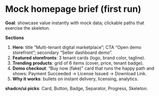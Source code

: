 # Mock homepage brief (first run)

**Goal**: showcase value instantly with mock data; clickable paths that exercise the skeleton.

**Sections**
1) **Hero**: title “Multi-tenant digital marketplace”; CTA “Open demo storefront”; secondary “Seller dashboard demo”.
2) **Featured storefronts**: 3 tenant cards (logo, brand color, tagline).
3) **Trending products**: grid of 6 items (cover, price, tenant badge).
4) **Demo checkout**: “Buy now (fake)” card that runs the happy path and shows: Payment Succeeded → License Issued → Download Link.
5) **Why it works**: bullets on instant delivery, licensing, analytics.

**shadcn/ui picks**: Card, Button, Badge, Separator, Progress, Skeleton.
